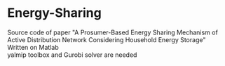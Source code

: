 # Energy-Sharing
Source code of paper "A Prosumer-Based Energy Sharing Mechanism of Active Distribution Network Considering Household Energy Storage"  
Written on Matlab  
yalmip toolbox and Gurobi solver are needed
